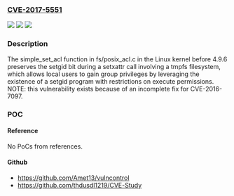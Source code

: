 ### [CVE-2017-5551](https://cve.mitre.org/cgi-bin/cvename.cgi?name=CVE-2017-5551)
![](https://img.shields.io/static/v1?label=Product&message=n%2Fa&color=blue)
![](https://img.shields.io/static/v1?label=Version&message=n%2Fa&color=blue)
![](https://img.shields.io/static/v1?label=Vulnerability&message=n%2Fa&color=brighgreen)

### Description

The simple_set_acl function in fs/posix_acl.c in the Linux kernel before 4.9.6 preserves the setgid bit during a setxattr call involving a tmpfs filesystem, which allows local users to gain group privileges by leveraging the existence of a setgid program with restrictions on execute permissions.  NOTE: this vulnerability exists because of an incomplete fix for CVE-2016-7097.

### POC

#### Reference
No PoCs from references.

#### Github
- https://github.com/Amet13/vulncontrol
- https://github.com/thdusdl1219/CVE-Study

